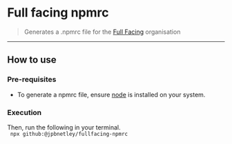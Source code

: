 # Full facing npmrc
> Generates a .npmrc file for the [Full Facing](https://github.com/fullfacing) organisation 
___
## How to use

### Pre-requisites
- To generate a npmrc file, ensure [node](https://nodejs.org/en/download) is installed on your system.

### Execution
Then, run the following in your terminal.  
 ` npx github:@jpbnetley/fullfacing-npmrc`
